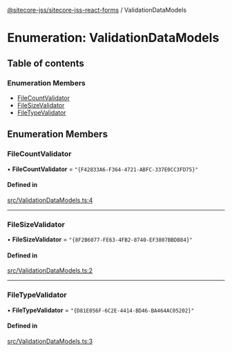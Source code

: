 [@sitecore-jss/sitecore-jss-react-forms](../README.md) / ValidationDataModels

# Enumeration: ValidationDataModels

## Table of contents

### Enumeration Members

- [FileCountValidator](ValidationDataModels.md#filecountvalidator)
- [FileSizeValidator](ValidationDataModels.md#filesizevalidator)
- [FileTypeValidator](ValidationDataModels.md#filetypevalidator)

## Enumeration Members

### FileCountValidator

• **FileCountValidator** = ``"{F42833A6-F364-4721-ABFC-337E0CC3FD75}"``

#### Defined in

[src/ValidationDataModels.ts:4](https://github.com/Sitecore/jss/blob/c01559fa0/packages/sitecore-jss-react-forms/src/ValidationDataModels.ts#L4)

___

### FileSizeValidator

• **FileSizeValidator** = ``"{8F2B6077-FE63-4FB2-8740-EF3807BBDB84}"``

#### Defined in

[src/ValidationDataModels.ts:2](https://github.com/Sitecore/jss/blob/c01559fa0/packages/sitecore-jss-react-forms/src/ValidationDataModels.ts#L2)

___

### FileTypeValidator

• **FileTypeValidator** = ``"{D81E056F-6C2E-4414-BD46-BA464AC05202}"``

#### Defined in

[src/ValidationDataModels.ts:3](https://github.com/Sitecore/jss/blob/c01559fa0/packages/sitecore-jss-react-forms/src/ValidationDataModels.ts#L3)
